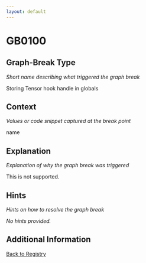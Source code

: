 ```yaml
---
layout: default
---
```

# GB0100

## Graph-Break Type
*Short name describing what triggered the graph break*

Storing Tensor hook handle in globals

## Context
*Values or code snippet captured at the break point*

name

## Explanation
*Explanation of why the graph break was triggered*

This is not supported.

## Hints
*Hints on how to resolve the graph break*

*No hints provided.*


## Additional Information

<!-- ADDITIONAL INFORMATION START - Add custom information below this line -->

<!-- ADDITIONAL INFORMATION END -->

[Back to Registry](../index.html)
